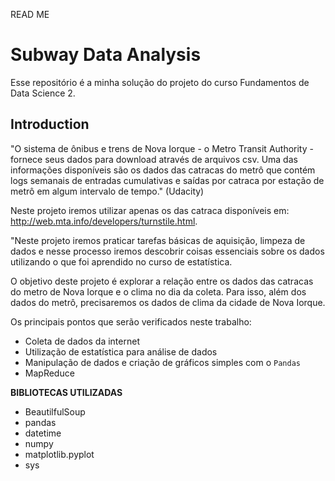 READ ME

# Subway Data Analysis

Esse repositório é a minha solução do projeto do curso Fundamentos de Data Science 2.

## Introduction

"O sistema de ônibus e trens de Nova Iorque - o Metro Transit Authority - fornece seus dados para download através de  arquivos csv. Uma das informações disponíveis são os dados das catracas do metrô que contém logs semanais de entradas cumulativas e saídas por catraca por estação de metrô em algum intervalo de tempo." (Udacity)


Neste projeto iremos utilizar apenas os das catraca disponíveis em: http://web.mta.info/developers/turnstile.html.


"Neste projeto iremos praticar tarefas básicas de aquisição, limpeza de dados e nesse processo iremos descobrir coisas essenciais sobre os dados utilizando o que foi aprendido no curso de estatística. 

O objetivo deste projeto é explorar a relação entre os dados das catracas do metro de Nova Iorque e o clima no dia da coleta. Para isso, além dos dados do metrô, precisaremos os dados de clima da cidade de Nova Iorque. 

Os principais pontos que serão verificados neste trabalho:

- Coleta de dados da internet
- Utilização de estatística para análise de dados
- Manipulação de dados e criação de gráficos simples com o `Pandas`
- MapReduce

**BIBLIOTECAS UTILIZADAS**

- BeautilfulSoup 
- pandas
- datetime
- numpy
- matplotlib.pyplot
- sys

